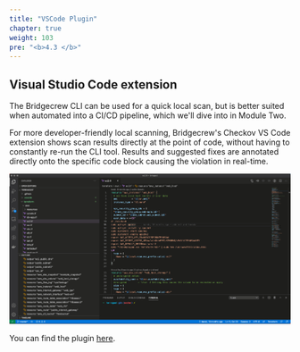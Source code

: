 ```yaml
---
title: "VSCode Plugin"
chapter: true
weight: 103
pre: "<b>4.3 </b>"
---
```


## Visual Studio Code extension

The Bridgecrew CLI can be used for a quick local scan, but is better suited when automated into a CI/CD pipeline, which we'll dive into in Module Two.

For more developer-friendly local scanning, Bridgecrew's Checkov VS Code extension shows scan results directly at the point of code, without having to constantly re-run the CLI tool. Results and suggested fixes are annotated directly onto the specific code block causing the violation in real-time.

![Bridgecrew VSCode demo](images/checkov-vscode-demo.gif "Bridgecrew VSCode demo")

You can find the plugin [here](https://marketplace.visualstudio.com/items?itemName=Bridgecrew.checkov).